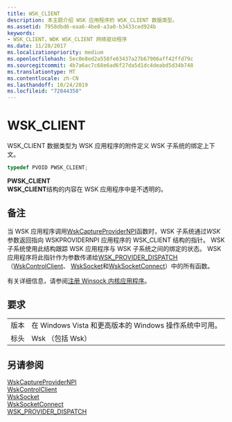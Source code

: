```yaml
---
title: WSK_CLIENT
description: 本主题介绍 WSK 应用程序的 WSK_CLIENT 数据类型。
ms.assetid: 7958dbd6-eaa6-4be8-a3a0-b3433ced924b
keywords:
- WSK_CLIENT，WDK WSK_CLIENT 网络驱动程序
ms.date: 11/28/2017
ms.localizationpriority: medium
ms.openlocfilehash: 5ec0e8ed2a558fe03437a27b67906aff42ffd79c
ms.sourcegitcommit: 4b7a6ac7c68e6ad6f27da5d1dc4deabd5d34b748
ms.translationtype: MT
ms.contentlocale: zh-CN
ms.lasthandoff: 10/24/2019
ms.locfileid: "72844358"
---
```

# <a name="wsk_client"></a>WSK_CLIENT

WSK_CLIENT 数据类型为 WSK 应用程序的附件定义 WSK 子系统的绑定上下文。

```c++
typedef PVOID PWSK_CLIENT;
```

**PWSK_CLIENT**  
**WSK_CLIENT**结构的内容在 WSK 应用程序中是不透明的。

## <a name="remarks"></a>备注

当 WSK 应用程序调用[WskCaptureProviderNPI](https://docs.microsoft.com/windows-hardware/drivers/ddi/wsk/nf-wsk-wskcaptureprovidernpi)函数时，WSK 子系统通过*WSK*参数返回指向 WSKPROVIDERNPI 应用程序的 WSK_CLIENT 结构的指针。 WSK 子系统使用此结构跟踪 WSK 应用程序与 WSK 子系统之间的绑定的状态。 WSK 应用程序将此指针作为参数传递给[WSK_PROVIDER_DISPATCH](https://docs.microsoft.com/windows-hardware/drivers/ddi/wsk/ns-wsk-_wsk_provider_dispatch) （[WskControlClient](https://docs.microsoft.com/windows-hardware/drivers/ddi/wsk/nc-wsk-pfn_wsk_control_client)、 [WskSocket](https://docs.microsoft.com/windows-hardware/drivers/ddi/wsk/nc-wsk-pfn_wsk_socket)和[WskSocketConnect](https://docs.microsoft.com/windows-hardware/drivers/ddi/wsk/nc-wsk-pfn_wsk_socket_connect)）中的所有函数。

有关详细信息，请参阅[注册 Winsock 内核应用程序](registering-a-winsock-kernel-application.md)。

## <a name="requirements"></a>要求

|   |   |
| --- | --- |
| 版本 | 在 Windows Vista 和更高版本的 Windows 操作系统中可用。 |
| 标头 | Wsk （包括 Wsk） |

## <a name="see-also"></a>另请参阅

[WskCaptureProviderNPI](https://docs.microsoft.com/windows-hardware/drivers/ddi/wsk/nf-wsk-wskcaptureprovidernpi)  
[WskControlClient](https://docs.microsoft.com/windows-hardware/drivers/ddi/wsk/nc-wsk-pfn_wsk_control_client)  
[WskSocket](https://docs.microsoft.com/windows-hardware/drivers/ddi/wsk/nc-wsk-pfn_wsk_socket)  
[WskSocketConnect](https://docs.microsoft.com/windows-hardware/drivers/ddi/wsk/nc-wsk-pfn_wsk_socket_connect)  
[WSK_PROVIDER_DISPATCH](https://docs.microsoft.com/windows-hardware/drivers/ddi/wsk/ns-wsk-_wsk_provider_dispatch)

